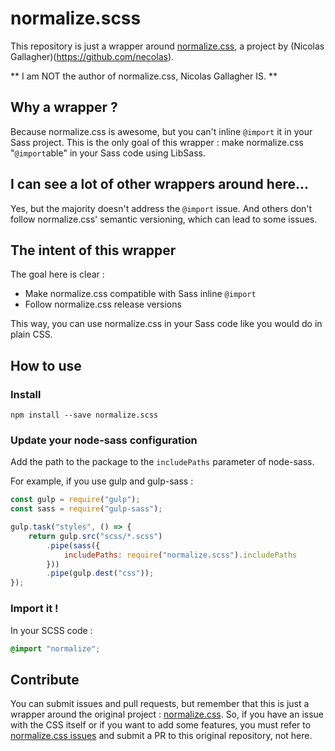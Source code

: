 # normalize.scss

This repository is just a wrapper around
[normalize.css](https://github.com/necolas/normalize.css), a project by
(Nicolas Gallagher)(https://github.com/necolas).

** I am NOT the author of normalize.css, Nicolas Gallagher IS. **

## Why a wrapper ?

Because normalize.css is awesome, but you can't inline `@import` it in your Sass
project. This is the only goal of this wrapper : make normalize.css
"`@import`able" in your Sass code using LibSass.

## I can see a lot of other wrappers around here...

Yes, but the majority doesn't address the `@import` issue. And others don't
follow normalize.css' semantic versioning, which can lead to some issues.

## The intent of this wrapper

The goal here is clear :

* Make normalize.css compatible with Sass inline `@import`
* Follow normalize.css release versions

This way, you can use normalize.css in your Sass code like you would do in plain
CSS.

## How to use

### Install

```
npm install --save normalize.scss
```

### Update your node-sass configuration

Add the path to the package to the `includePaths` parameter of node-sass.

For example, if you use gulp and gulp-sass :

```js
const gulp = require("gulp");
const sass = require("gulp-sass");

gulp.task("styles", () => {
    return gulp.src("scss/*.scss")
        .pipe(sass({
            includePaths: require("normalize.scss").includePaths
        }))
        .pipe(gulp.dest("css"));
});
```

### Import it !

In your SCSS code :

```css
@import "normalize";
```

## Contribute

You can submit issues and pull requests, but remember that this is just a
wrapper around the original project :
[normalize.css](https://github.com/necolas/normalize.css). So, if you have an
issue with the CSS itself or if you want to add some features, you must refer to
[normalize.css issues](https://github.com/necolas/normalize.css/issues) and
submit a PR to this original repository, not here.
